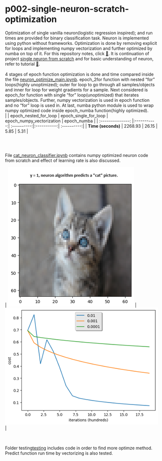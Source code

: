 # p002-single-neuron-scratch-optimization
 Optimization of single vanilla neuron(logistic regression inspired); and run times are provided for binary classification task. Neuron is implemented using python without frameworks. Optimization is done by removing explicit for loops and implementing numpy vectorization and further optimized by numba on top of it. For this repository notes, click [📖](https://spicy-piranha-7fc.notion.site/Optimization-of-Single-Neuron-from-Scratch-375cd496bddf4de283bf68c00245d529?pvs=4). It is continuation of project [single neuron from scratch](https://github.com/ramayzoraiz/p001-single-neuron-scratch) and for basic understanding of neuron, refer to tutorial [:blue_book:](https://spicy-piranha-7fc.notion.site/Single-Neuron-from-Scratch-509cab06175948d193a16a0736e6bd1d?pvs=4).
 <br>
 <br>
 4 stages of epoch function optimization is done and time compared inside the file [neuron_optimize_main.ipynb](neuron_optimize_main.ipynb). epoch_2for function with nested “for” loops(highly unoptimized); outer for loop to go through all samples/objects and inner for loop for weight gradients for a sample. Next considered is  epoch_for function with single “for” loop(unoptimized) that iterates samples/objects. Further, numpy vectorization is used in epoch function and no “for” loop is used in. At last, numba python module is used to wrap numpy optimized code inside epoch_numba function(highly optimized).
 <br>
|                   | epoch_nested_for_loop | epoch_single_for_loop | epoch_numpy_vectorization | epoch_numba |
| :---------------: |:-----------:| :----------:|:-----------:| :----------:|
| **Time (seconds)** |    2268.93 |       26.15 |    5.85     |        5.31 |

<br>
<br>

 File [cat_neuron_classifier.ipynb](cat_neuron_classifier.ipynb) contains numpy optimized neuron code from scratch and effect of learning rate is also discussed.
 <br>
 
| ![random cat image tested](img/readme_img1.png) | ![learning rate effect](img/readme_img2.png) |

<br><br>
Folder testing[testing](testing) includes code in order to find more optimze method. Predict function run time by vectorizing is also tested.  

